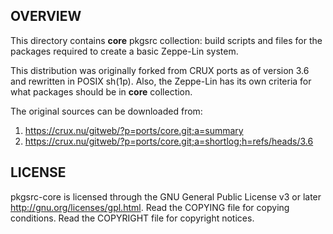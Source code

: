 OVERVIEW
--------
This directory contains **core** pkgsrc collection: build scripts and
files for the packages required to create a basic Zeppe-Lin system.

This distribution was originally forked from CRUX ports as of version
3.6 and rewritten in POSIX sh(1p).  Also, the Zeppe-Lin has its own
criteria for what packages should be in **core** collection.

The original sources can be downloaded from:
1. https://crux.nu/gitweb/?p=ports/core.git;a=summary
2. https://crux.nu/gitweb/?p=ports/core.git;a=shortlog;h=refs/heads/3.6


LICENSE
-------
pkgsrc-core is licensed through the GNU General Public License v3 or
later <http://gnu.org/licenses/gpl.html>.
Read the COPYING file for copying conditions.
Read the COPYRIGHT file for copyright notices.
